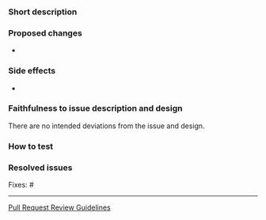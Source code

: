 ### Short description
<!-- Describe this PR in one or two sentences. -->


### Proposed changes
<!-- Describe this PR in more detail. -->

- 


### Side effects
<!-- List all related components that have not been explicitly changed but may be affected by this PR -->

- 


### Faithfulness to issue description and design
<!-- If the implementation is different from the issue description and design, replace the following with an explain why. -->
There are no intended deviations from the issue and design.


### How to test
<!-- Non-trivial prerequisites and notes to test this (e.g. specific environment variables and settings to be set, --> 
<!-- and things to pay attention to) -->


### Resolved issues
<!-- List all issues which should be closed when this PR is merged. -->

Fixes: #


__________________________________________________
<!-- Keep this link for the potential reviewer -->
[Pull Request Review Guidelines](https://digitalfabrik.github.io/integreat-cms/pull-request-review-guide.html)
